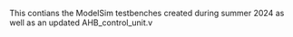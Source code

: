 This contians the ModelSim testbenches created during summer 2024 as well as an updated AHB_control_unit.v
